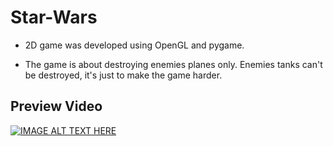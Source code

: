 # Star-Wars
-  2D game was developed using OpenGL and pygame. 

-  The game is about destroying enemies planes only. Enemies tanks can't be 
destroyed, it's just to make the game harder.


## Preview Video
[![IMAGE ALT TEXT HERE](https://img.youtube.com/vi/lsRyNPfEZw8/0.jpg)](https://www.youtube.com/watch?v=lsRyNPfEZw8)
